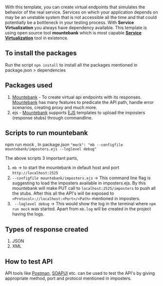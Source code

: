 With this template, you can create virtual endpoints that simulates the behavior of the real service. Services on which your application depends on may be an unstable system that is not accessible all the time and that could potentially be a bottleneck in your testing process. With **Service Virtualization** you always have dependency available. This template is using open source tool **mountebank** which is most capable [**Service Virtualization**](https://smartbear.com/learn/software-testing/what-is-service-virtualization/) tool in existence.

## To install the packages

Run the script ```npn install``` to install all the packages mentioned in package.json > dependencies

## Packages used
1) [Mountebank](http://www.mbtest.org/) - To create virtual api endpoints with its responses. [Mountebank](http://www.mbtest.org/docs/mentalModel) has many features to predicate the API path, handle error scenarios, creating proxy and much more. 
2) ejs - [Mountebank](http://www.mbtest.org/docs/commandLine) supports [EJS](https://ejs.co/) templates to upload the imposters (response stubs) through commandline.

## Scripts to run mountebank
npm run mock , In package.json ``"mock": "mb --configfile mountebank/imposters.ejs --loglevel debug"``

The above scripts 3 important parts,
1) ```mb``` -> to start the mountebank in default host and port ```http://localhost:2525```
2) ```--configfile mountebank/imposters.ejs``` -> This command line flag is suggesting to load the imposters available in imposters.ejs. By this mountebank will make PUT call to ```localhost:2525/imposters``` to push all the stubs. After this all the API's will be exposed to ```<Protocol>://localhost:<Port>/<Path>``` mentioned in imposters.
3) ``` --loglevel debug``` -> This would show the log in the terminal where ```npm run mock``` was started. Apart from ```mb.log``` will be created in the project having the logs.

## Types of response created
1) JSON
2) XML

## How to test API

API tools like [Postman](https://www.postman.com/), [SOAPUI](https://www.soapui.org/) etc. can be used to test the API's by giving appropriate method, port and protocol mentioned in imposters.

